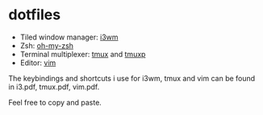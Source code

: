 # dotfiles

* Tiled window manager: [i3wm](https://i3wm.org/)
* Zsh: [oh-my-zsh](https://github.com/robbyrussell/oh-my-zsh)
* Terminal multiplexer: [tmux](https://github.com/tmux/tmux/wiki) and [tmuxp](https://github.com/tony/tmuxp)
* Editor: [vim](http://www.vim.org/)

The keybindings and shortcuts i use for i3wm, tmux and vim can be found in
i3.pdf, tmux.pdf, vim.pdf.

Feel free to copy and paste.
